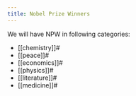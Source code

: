 ```yaml
---
title: Nobel Prize Winners
---
```


We will have NPW in following categories:

* [[chemistry]]#
* [[peace]]#
* [[economics]]#
* [[physics]]#
* [[literature]]#
* [[medicine]]#

